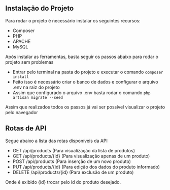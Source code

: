 ## Instalação do Projeto

Para rodar o projeto é necessário instalar os seguintes recursos:

- Composer
- PHP
- APACHE
- MySQL

Após instalar as ferramentas, basta seguir os passos abaixo para rodar o projeto sem problemas

- Entrar pelo terminal na pasta do projeto e executar o comando ```composer install```
- Feito isso é necessário criar o banco de dados e configurar o arquivo .env na raiz do projeto
- Assim que configurado o arquivo .env basta rodar o comando ```php artisan migrate --seed```

Assim que realizados todos os passos já vai ser possível visualizar o projeto pelo navegador

## Rotas de API

Segue abaixo a lista das rotas disponíveis da API

- GET /api/products (Para visualização da lista de produtos)
- GET /api/products/{id} (Para visualização apenas de um produto)
- POST /api/products (Para inserção de um novo produto)
- PUT /api/products/{id} (Para edição dos dados do produto informado)
- DELETE /api/products/{id} (Para exclusão de um produto)

Onde é exibido {id} trocar pelo id do produto desejado.
